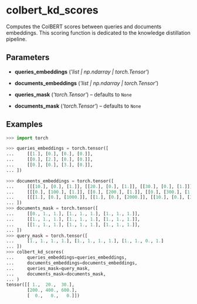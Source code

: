 # colbert_kd_scores

Computes the ColBERT scores between queries and documents embeddings. This scoring function is dedicated to the knowledge distillation pipeline.



## Parameters

- **queries_embeddings** (*'list | np.ndarray | torch.Tensor'*)

- **documents_embeddings** (*'list | np.ndarray | torch.Tensor'*)

- **queries_mask** (*'torch.Tensor'*) – defaults to `None`

- **documents_mask** (*'torch.Tensor'*) – defaults to `None`



## Examples

```python
>>> import torch

>>> queries_embeddings = torch.tensor([
...     [[1.], [0.], [0.], [0.]],
...     [[0.], [2.], [0.], [0.]],
...     [[0.], [0.], [3.], [0.]],
... ])

>>> documents_embeddings = torch.tensor([
...     [[[10.], [0.], [1.]], [[20.], [0.], [1.]], [[30.], [0.], [1.]]],
...     [[[0.], [100.], [1.]], [[0.], [200.], [1.]], [[0.], [300.], [1.]]],
...     [[[1.], [0.], [1000.]], [[1.], [0.], [2000.]], [[10.], [0.], [3000.]]],
... ])
>>> documents_mask = torch.tensor([
...     [[0., 1., 1.], [1., 1., 1.], [1., 1., 1.]],
...     [[1., 1., 1.], [1., 1., 1.], [1., 1., 1.]],
...     [[1., 1., 1.], [1., 1., 1.], [1., 1., 1.]],
... ])
>>> query_mask = torch.tensor([
...     [1., 1., 1., 1.], [1., 1., 1., 1.], [1., 1., 0., 1.]
... ])
>>> colbert_kd_scores(
...     queries_embeddings=queries_embeddings,
...     documents_embeddings=documents_embeddings,
...     queries_mask=query_mask,
...     documents_mask=documents_mask,
... )
tensor([[ 1.,  20.,  30.],
        [200., 400., 600.],
        [  0.,   0.,   0.]])
```

